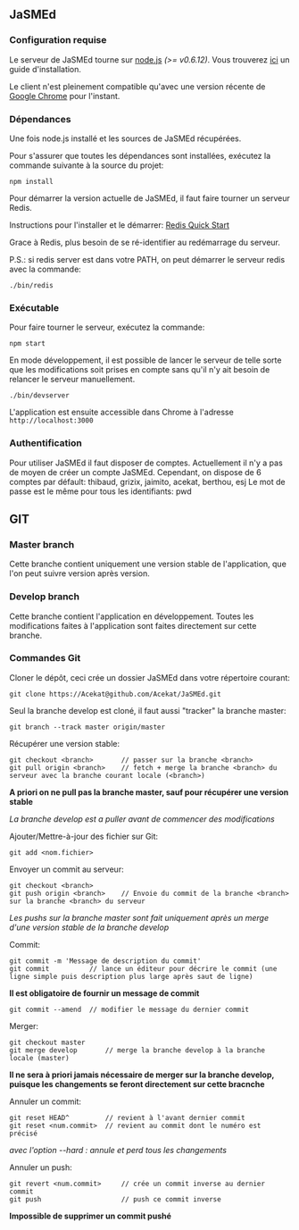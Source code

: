 ## JaSMEd

### Configuration requise

Le serveur de JaSMEd tourne sur [node.js](http://nodejs.org/) *(>= v0.6.12)*.
Vous trouverez [ici](https://github.com/joyent/node/wiki/Installation) un guide d'installation.

Le client n'est pleinement compatible qu'avec une version récente de [Google Chrome](https://www.google.com/chrome) pour l'instant.

### Dépendances

Une fois node.js installé et les sources de JaSMEd récupérées.

Pour s'assurer que toutes les dépendances sont installées, exécutez la commande suivante à la source du projet:

	npm install

Pour démarrer la version actuelle de JaSMEd, il faut faire tourner un serveur Redis.

Instructions pour l'installer et le démarrer: [Redis Quick Start](http://redis.io/topics/quickstart)

Grace à Redis, plus besoin de se ré-identifier au redémarrage du serveur.

P.S.: si redis server est dans votre PATH, on peut démarrer le serveur redis avec la commande:

	./bin/redis

### Exécutable

Pour faire tourner le serveur, exécutez la commande:

	npm start

En mode développement, il est possible de lancer le serveur de telle sorte que les modifications soit prises en compte sans qu'il n'y ait besoin de relancer le serveur manuellement.

	./bin/devserver

L'application est ensuite accessible dans Chrome à l'adresse `http://localhost:3000`

### Authentification

Pour utiliser JaSMEd il faut disposer de comptes. Actuellement il n'y a pas de moyen de créer un compte JaSMEd. Cependant, on dispose de 6 comptes par défault:
thibaud, grizix, jaimito, acekat, berthou, esj
Le mot de passe est le même pour tous les identifiants: pwd


## GIT

### Master branch

Cette branche contient uniquement une version stable de l'application, que l'on peut suivre version après version.

### Develop branch

Cette branche contient l'application en développement. Toutes les modifications faites à l'application sont faites
directement sur cette branche.


### Commandes Git

Cloner le dépôt, ceci crée un dossier JaSMEd dans votre répertoire courant:

	git clone https://Acekat@github.com/Acekat/JaSMEd.git

Seul la branche develop est cloné, il faut aussi "tracker" la branche master:

	git branch --track master origin/master

Récupérer une version stable:

	git checkout <branch>		// passer sur la branche <branch>
	git pull origin <branch>	// fetch + merge la branche <branch> du serveur avec la branche courant locale (<branch>)

**A priori on ne pull pas la branche master, sauf pour récupérer une version stable**

*La branche develop est a puller avant de commencer des modifications*

Ajouter/Mettre-à-jour des fichier sur Git:

	git add <nom.fichier>

Envoyer un commit au serveur:

	git checkout <branch>
	git push origin <branch>	// Envoie du commit de la branche <branch> sur la branche <branch> du serveur

*Les pushs sur la branche master sont fait uniquement après un merge d'une version stable de la branche develop*

Commit:

	git commit -m 'Message de description du commit'
	git commit			// lance un éditeur pour décrire le commit (une ligne simple puis description plus large après saut de ligne)

**Il est obligatoire de fournir un message de commit**

	git commit --amend	// modifier le message du dernier commit

Merger:

	git checkout master
	git merge develop		// merge la branche develop à la branche locale (master)

**Il ne sera à priori jamais nécessaire de merger sur la branche develop, puisque les changements se feront directement sur cette bracnche**

Annuler un commit:

	git reset HEAD^			// revient à l'avant dernier commit
	git reset <num.commit>	// revient au commit dont le numéro est précisé

*avec l'option --hard : annule et perd tous les changements*

Annuler un push:

	git revert <num.commit>		// crée un commit inverse au dernier commit
	git push					// push ce commit inverse

**Impossible de supprimer un commit pushé**

